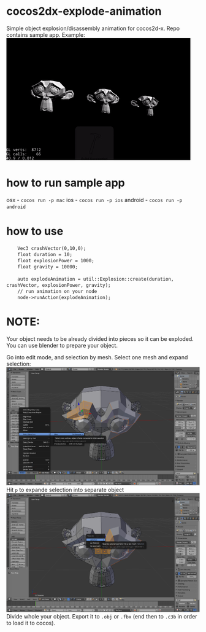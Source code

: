 # cocos2dx-explode-animation
Simple object explosion/disassembly animation for cocos2d-x.
Repo contains sample app.
Example:
![cocos2d-x explosion animation](./cocos2d-x-explosion.gif)

# how to run sample app
osx - `cocos run -p mac`
ios - `cocos run -p ios`
android - `cocos run -p android`

# how to use

```
	Vec3 crashVector(0,10,0);
	float duration = 10;
	float explosionPower = 1000;
	float gravity = 10000;
	
	auto explodeAnimation = util::Explosion::create(duration, crashVector, explosionPower, gravity);
	// run animation on your node
	node->runAction(explodeAnimation);
```

# NOTE:

Your object needs to be already divided into pieces so it can be exploded. You can use blender to prepare your object.

Go into edit mode, and selection by mesh.
Select one mesh and expand selection:
![cocos2d-x explosion animation](./blender2.png)
Hit `p` to expande selection into separate object
![cocos2d-x explosion animation](./blender3.png)
Divide whole your object.
Export it to `.obj` or `.fbx` (end then to `.c3b` in order to load it to cocos).